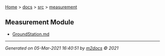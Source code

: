 [Home](../../index.md) > [docs](../../docs_index.md) > [src](../src_index.md) > [measurement](measurement_index.md)  

## Measurement Module

- [GroundStation.md](GroundStation.md)

***

*Generated on 05-Mar-2021 16:40:51 by [m2docs](https://github.com/crgnam-research/m2docs) © 2021*